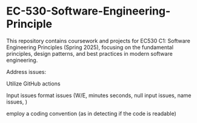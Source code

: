# EC-530-Software-Engineering-Principle
This repository contains coursework and projects for EC530 C1: Software Engineering Principles (Spring 2025), focusing on the fundamental principles, design patterns, and best practices in modern software engineering.

Address issues:

Utilize GitHub actions

Input issues
format issues (W/E, minutes seconds, null input issues, name issues, )

employ a coding convention (as in detecting if the code is readable)
